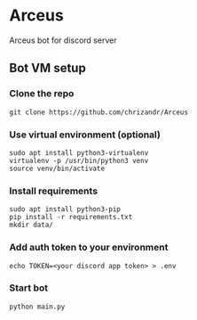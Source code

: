 # Arceus
Arceus bot for discord server

## Bot VM setup

### Clone the repo
```
git clone https://github.com/chrizandr/Arceus
```

### Use virtual environment (optional)

```
sudo apt install python3-virtualenv
virtualenv -p /usr/bin/python3 venv
source venv/bin/activate
```

### Install requirements
```
sudo apt install python3-pip
pip install -r requirements.txt
mkdir data/
```

### Add auth token to your environment
```
echo TOKEN=<your discord app token> > .env
```

### Start bot
```
python main.py
```
